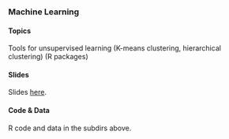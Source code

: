

### Machine Learning


#### Topics

Tools for unsupervised learning (K-means clustering, hierarchical clustering) (R packages)


#### Slides

Slides [here](https://drive.google.com/open?id=1IXN6plzNzDXCdRrjvaNzm1NszVDISNU_hOE46tXI5WM).


#### Code & Data

R code and data in the subdirs above.



